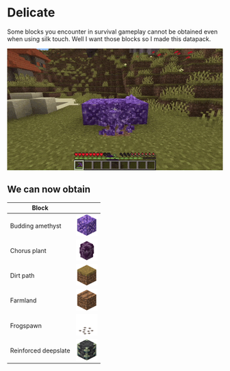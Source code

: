# Delicate

Some blocks you encounter in survival gameplay cannot be obtained even when using silk touch. Well I want those blocks so I made this datapack.

![](./assets/banner.gif)

## We can now obtain

| Block | |
| --- | --- |
| Budding amethyst | <img src="./assets/budding_amethyst.png" width="50" /> |
| Chorus plant | <img src="./assets/chorus_plant.png" width="50" /> |
| Dirt path | <img src="./assets/dirt_path.png" width="50" /> |
| Farmland | <img src="./assets/farmland.png" width="50" /> |
| Frogspawn | <img src="./assets/frogspawn.webp" width="50" /> |
| Reinforced deepslate | <img src="./assets/reinforced_deepslate.png" width="50" /> |